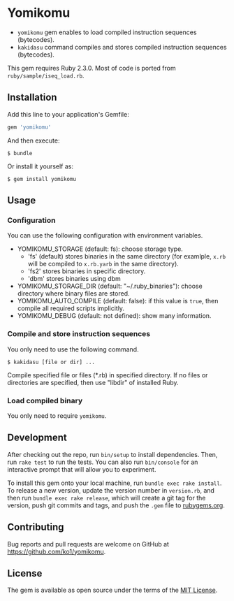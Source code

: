 # Yomikomu

* `yomikomu` gem enables to load compiled instruction sequences (bytecodes).
* `kakidasu` command compiles and stores compiled instruction sequences (bytecodes).

This gem requires Ruby 2.3.0.
Most of code is ported from `ruby/sample/iseq_load.rb`.

## Installation

Add this line to your application's Gemfile:

```ruby
gem 'yomikomu'
```

And then execute:

    $ bundle

Or install it yourself as:

    $ gem install yomikomu

## Usage

### Configuration

You can use the following configuration with environment variables.

* YOMIKOMU_STORAGE (default: fs): choose storage type.
  * 'fs' (default) stores binaries in the same directory (for examlple, `x.rb` will be compiled to `x.rb.yarb` in the same directory).
  * 'fs2' stores binaries in specific directory.
  * 'dbm' stores binaries using dbm
* YOMIKOMU_STORAGE_DIR (default: "~/.ruby_binaries"): choose directory where binary files are stored.
* YOMIKOMU_AUTO_COMPILE (default: false): if this value is `true`, then compile all required scripts implicitly.
* YOMIKOMU_DEBUG (default: not defined): show many information.

### Compile and store instruction sequences

You only need to use the following command.

```
$ kakidasu [file or dir] ...
```

Compile specified file or files (*.rb) in specified directory.
If no files or directories are specified, then use "libdir" of installed Ruby.

### Load compiled binary

You only need to require `yomikomu`.

## Development

After checking out the repo, run `bin/setup` to install dependencies. Then, run `rake test` to run the tests. You can also run `bin/console` for an interactive prompt that will allow you to experiment.

To install this gem onto your local machine, run `bundle exec rake install`. To release a new version, update the version number in `version.rb`, and then run `bundle exec rake release`, which will create a git tag for the version, push git commits and tags, and push the `.gem` file to [rubygems.org](https://rubygems.org).

## Contributing

Bug reports and pull requests are welcome on GitHub at https://github.com/ko1/yomikomu.


## License

The gem is available as open source under the terms of the [MIT License](http://opensource.org/licenses/MIT).

